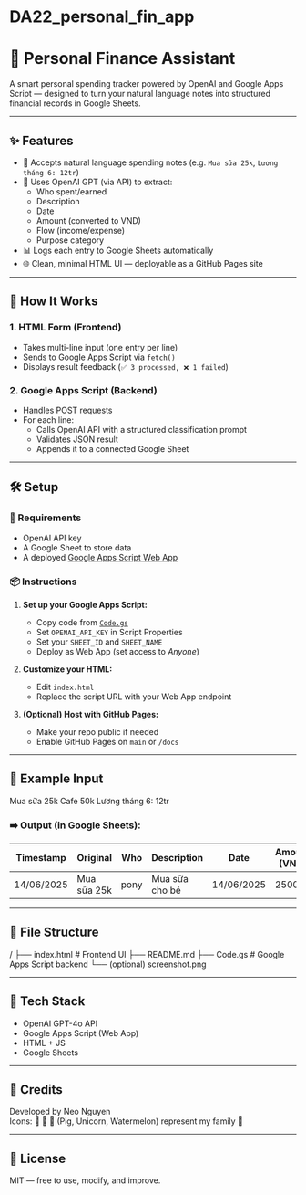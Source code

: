 # DA22_personal_fin_app

# 🐷 Personal Finance Assistant

A smart personal spending tracker powered by OpenAI and Google Apps Script — designed to turn your natural language notes into structured financial records in Google Sheets.

---

## ✨ Features

- 💬 Accepts natural language spending notes (e.g. `Mua sữa 25k`, `Lương tháng 6: 12tr`)
- 🧠 Uses OpenAI GPT (via API) to extract:
  - Who spent/earned
  - Description
  - Date
  - Amount (converted to VND)
  - Flow (income/expense)
  - Purpose category
- 📊 Logs each entry to Google Sheets automatically
- 🌐 Clean, minimal HTML UI — deployable as a GitHub Pages site

---

## 🚀 How It Works

### 1. HTML Form (Frontend)

- Takes multi-line input (one entry per line)
- Sends to Google Apps Script via `fetch()`
- Displays result feedback (`✅ 3 processed, ❌ 1 failed`)

### 2. Google Apps Script (Backend)

- Handles POST requests
- For each line:
  - Calls OpenAI API with a structured classification prompt
  - Validates JSON result
  - Appends it to a connected Google Sheet

---

## 🛠 Setup

### 🔐 Requirements

- OpenAI API key
- A Google Sheet to store data
- A deployed [Google Apps Script Web App](https://developers.google.com/apps-script/guides/web)

### 📦 Instructions

1. **Set up your Google Apps Script:**
   - Copy code from [`Code.gs`](./Code.gs)
   - Set `OPENAI_API_KEY` in Script Properties
   - Set your `SHEET_ID` and `SHEET_NAME`
   - Deploy as Web App (set access to *Anyone*)

2. **Customize your HTML:**
   - Edit `index.html`
   - Replace the script URL with your Web App endpoint

3. **(Optional) Host with GitHub Pages:**
   - Make your repo public if needed
   - Enable GitHub Pages on `main` or `/docs`

---

## 🧪 Example Input

Mua sữa 25k
Cafe 50k
Lương tháng 6: 12tr


### ➡️ Output (in Google Sheets):

| Timestamp | Original | Who | Description | Date | Amount (VND) | Flow | Purpose |
|-----------|----------|-----|-------------|------|---------------|------|---------|
| 14/06/2025 | Mua sữa 25k | pony | Mua sữa cho bé | 14/06/2025 | 25000 | expense | Necessities |

---

## 📄 File Structure

/
├── index.html # Frontend UI
├── README.md
├── Code.gs # Google Apps Script backend
└── (optional) screenshot.png


---

## 🧩 Tech Stack

- OpenAI GPT-4o API
- Google Apps Script (Web App)
- HTML + JS
- Google Sheets

---

## 🙌 Credits

Developed by Neo Nguyen  
Icons: 🐷 🦄 🍉 (Pig, Unicorn, Watermelon) represent my family 🎉

---

## 📜 License

MIT — free to use, modify, and improve.
